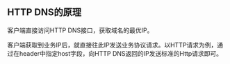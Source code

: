 ## HTTP DNS的原理

客户端直接访问HTTP DNS接口，获取域名的最优IP。

客户端获取到业务IP后，就直接往此IP发送业务协议请求。以HTTP请求为例，通过在header中指定host字段，向HTTP DNS返回的IP发送标准的Http请求即可。
